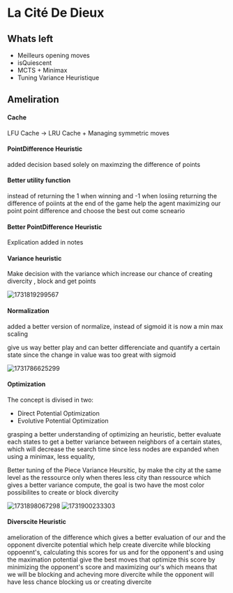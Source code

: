 # La Cité De Dieux

## Whats left

* Meilleurs opening moves
* isQuiescent
* MCTS + Minimax
* Tuning Variance Heuristique

## Ameliration

#### Cache

LFU Cache -> LRU  Cache + Managing symmetric moves

#### PointDifference Heuristic

added decision based solely on maximzing the difference of points

#### Better utility function

instead of returning the 1 when winning and -1 when losiing returning the difference of poiints at the end of the game help the agent maximizing our point point difference and choose the best out come scneario

#### Better PointDifference Heuristic

Explication added in notes

#### Variance heuristic

Make decision with the variance which increase our chance of creating divercity , block and get points

![1731819299567](image/README/1731819299567.png)

#### Normalization

added a better version of normalize, instead of sigmoid it is now a min max scaling

give us way better play and can better differenciate and quantify a certain state since the change in value was too great with sigmoid

![1731786625299](image/README/1731786625299.png)

#### Optimization

The concept is divised in two:

* Direct Potential Optimization
* Evolutive Potential Optimization

grasping a better understanding of optimizing an heuristic, better evaluate each states to get a better variance between neighbors of a certain states, which will decrease the search time since less nodes are expanded when using a minimax, less equality,

Better tuning of the Piece Variance Heursitic, by make the city at the same level as the ressource  only when theres less city than ressource which gives a better variance compute, the goal is two have the most color possibilites to create or block divercity

![1731898067298](image/README/1731898067298.png)
![1731900233303](image/README/1731900233303.png)

#### Diverscite Heuristic

amelioration of the difference which gives a better evaluation of our and the opponent divercite potential which help create divercite while blocking oppoennt's, calculating this scores for us and for the opponent's and using the maximation potential give the best moves that optimize this score by minimizing the opponent's score and maximizing our's which means that we will be blocking and acheving more divercite while the opponent will have less chance blocking us or creating divercite
